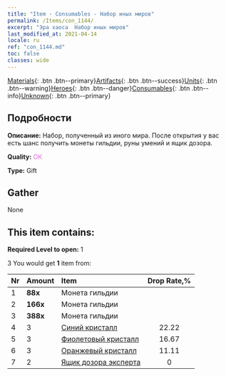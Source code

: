 ```yaml
---
title: "Item - Consumables - Набор иных миров"
permalink: /Items/con_1144/
excerpt: "Эра хаоса  Набор иных миров"
last_modified_at: 2021-04-14
locale: ru
ref: "con_1144.md"
toc: false
classes: wide
---
```

 [Materials](/ru/Items/){: .btn .btn--primary}[Artifacts](/ru/Items/Artifacts/){: .btn .btn--success}[Units](/ru/Items/Units/){: .btn .btn--warning}[Heroes](/ru/Items/Heroes/){: .btn .btn--danger}[Consumables](/ru/Items/Consumables/){: .btn .btn--info}[Unknown](/ru/Items/Unknown/){: .btn .btn--primary}

## Подробности
 **Описание:** Набор, полученный из иного мира. После открытия у вас есть шанс получить монеты гильдии, руны умений и ящик дозора.

 **Quality:** <span style="color: #DA70D6">OK</span>

 **Type:** Gift

## Gather

  None

## This item contains:

 **Required Level to open:** 1

 3 You would get **1** item  from:

  | Nr | Amount |     Item    | Drop Rate,% |
  |:---|:-------|:------------|:---------:|
  | 1 |  **88x** | Монета гильдии |  | 22.22 | 
  | 2 |  **166x** | Монета гильдии |  | 16.67 | 
  | 3 |  **388x** | Монета гильдии |  | 11.11 | 
  | 4 | 3 | [Синий кристалл](/ru/Items/con_716/) | 22.22 | 
  | 5 | 3 | [Фиолетовый кристалл](/ru/Items/con_720/) | 16.67 | 
  | 6 | 3 | [Оранжевый кристалл](/ru/Items/con_730/) | 11.11 | 
  | 7 | 2 | [Ящик дозора эксперта](/ru/Items/con_770/) | 0 | 
